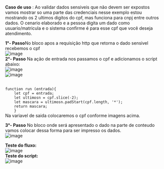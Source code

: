 <b>Caso de uso</b> : Ao validar dados sensiveis que não devem ser expostos vamos mostrar so uma parte das credenciais nesse exemplo estou mostrando os 2 ultimos digitos do cpf, mas funciona para cnpj entre outros dados. O cenario elaborado e a pessoa digita um dado como usuario/matricula e o sistema confirme é para esse cpf que você deseja atendimento.

<b>1°- Passo</b>No bloco apos a requisição http que retorna o dado sensivel recebemos o cpf
<br>![image](https://user-images.githubusercontent.com/18338341/179419695-84e71f26-eb78-415e-b236-ad737a74bff3.png)
</br>
<b>2°- Passo</b> Na ação de entrada nos passamos o cpf e adicionamos o script abaixo:
<br>![image](https://user-images.githubusercontent.com/18338341/179419634-c1e27e42-8a0c-46a5-b079-06aa9e06c620.png)
</br>
![image](https://user-images.githubusercontent.com/18338341/179419657-0c63bc4a-ab8f-445b-96dc-237f8ba82074.png)

<br>
<code>function run (entrada){
    let cpf = entrada;
    let ultimosn = cpf.slice(-2);
    let mascara = ultimosn.padStart(cpf.length, '*');
    return mascara;
    } </code>
    </br>
Na variavel de saida colocaremos o cpf conforme imagens acima.

<b>3°- Passo</b> No bloco onde será apresentado o dado na parte de conteudo vamos colocar dessa forma para ser impresso os dados.
<br>![image](https://user-images.githubusercontent.com/18338341/179419751-e7cca851-37b7-47f1-90b6-9ddfedd9867d.png)
</br>

<b>Teste do fluxo:</b>
<br>![image](https://user-images.githubusercontent.com/18338341/179419726-e69924fd-0cac-455c-84e1-02090c4aef9d.png)
</br>
<b>Teste do script: </b>
<br>![image](https://user-images.githubusercontent.com/18338341/179419742-2544746c-6f0e-4f46-8977-1b0282b80fcd.png)
</br>
